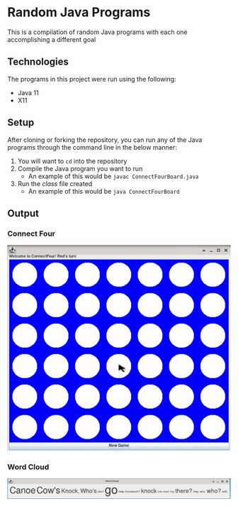 # Random Java Programs
This is a compilation of random Java programs with each one accomplishing a different goal

## Technologies
The programs in this project were run using the following:
* Java 11
* X11

## Setup
After cloning or forking the repository, you can run any of the Java programs through the command line in the below manner:
1. You will want to `cd` into the repository
2. Compile the Java program you want to run
   - An example of this would be `javac ConnectFourBoard.java`
3. Run the *class* file created
   - An example of this would be `java ConnectFourBoard`

## Output
### Connect Four
![Output of Connect Four program](images/random_program_1.gif)

### Word Cloud
![Output of Word Cloud program](images/random_program_2.png)

